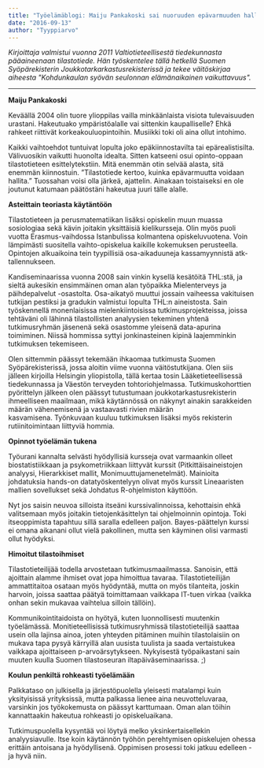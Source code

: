 ```yaml
---
title: "Työelämäblogi: Maiju Pankakoski sai nuoruuden epävarmuuden hallintaan"
date: "2016-09-13"
author: "Tyyppiarvo"
---
```


_Kirjoittaja valmistui vuonna 2011 Valtiotieteellisestä tiedekunnasta pääaineenaan tilastotiede. Hän työskentelee tällä hetkellä Suomen Syöpärekisterin Joukkotarkarkastusrekisterissä ja tekee väitöskirjaa aiheesta "Kohdunkaulan syövän seulonnan elämänaikainen vaikuttavuus"._

* * *

**Maiju Pankakoski**

Keväällä 2004 olin tuore ylioppilas vailla minkäänlaista visiota tulevaisuuden urastani. Hakeutuako ympäristöalalle vai sittenkin kaupalliselle? Ehkä rahkeet riittivät korkeakouluopintoihin. Musiikki toki oli aina ollut intohimo.

Kaikki vaihtoehdot tuntuivat lopulta joko epäkiinnostavilta tai epärealistisilta. Välivuosikin vaikutti huonolta idealta. Sitten katseeni osui opinto-oppaan tilastotieteen esittelytekstiin. Mitä enemmän otin selvää alasta, sitä enemmän kiinnostuin. ”Tilastotiede kertoo, kuinka epävarmuutta voidaan hallita.” Tuossahan voisi olla järkeä, ajattelin. Ainakaan toistaiseksi en ole joutunut katumaan päätöstäni hakeutua juuri tälle alalle.

**Asteittain teoriasta käytäntöön**

Tilastotieteen ja perusmatematiikan lisäksi opiskelin muun muassa sosiologiaa sekä kävin joitakin yksittäisiä kielikursseja. Olin myös puoli vuotta Erasmus-vaihdossa Istanbulissa kolmantena opiskeluvuotena. Voin lämpimästi suositella vaihto-opiskelua kaikille kokemuksen perusteella. Opintojen alkuaikoina tein tyypillisiä osa-aikaduuneja kassamyynnistä atk-tallennukseen.

Kandiseminaarissa vuonna 2008 sain vinkin kysellä kesätöitä THL:stä, ja sieltä aukesikin ensimmäinen oman alan työpaikka Mielenterveys ja päihdepalvelut -osastolta. Osa-aikatyö muuttui jossain vaiheessa vakituisen tutkijan pestiksi ja gradukin valmistui lopulta THL:n aineistosta. Sain työskennellä monenlaisissa mielenkiintoisissa tutkimusprojekteissa, joissa tehtäväni oli lähinnä tilastollisten analyysien tekeminen yhtenä tutkimusryhmän jäsenenä sekä osastomme yleisenä data-apurina toimiminen. Niissä hommissa syttyi jonkinasteinen kipinä laajemminkin tutkimuksen tekemiseen.

Olen sittemmin päässyt tekemään ihkaomaa tutkimusta Suomen Syöpärekisterissä, jossa aloitin viime vuonna väitöstutkijana. Olen siis jälleen kirjoilla Helsingin yliopistolla, tällä kertaa tosin Lääketieteellisessä tiedekunnassa ja Väestön terveyden tohtoriohjelmassa. Tutkimuskohorttien pyörittelyn jälkeen olen päässyt tutustumaan joukkotarkastusrekisterin ihmeelliseen maailmaan, mikä käytännössä on näkynyt ainakin sarakkeiden määrän vähenemisenä ja vastaavasti rivien määrän kasvamisena. Työnkuvaan kuuluu tutkimuksen lisäksi myös rekisterin rutiinitoimintaan liittyviä hommia.

**Opinnot työelämän tukena**

Työurani kannalta selvästi hyödyllisiä kursseja ovat varmaankin olleet biostatistiikkaan ja psykometriikkaan liittyvät kurssit (Pitkittäisaineistojen analyysi, Hierarkkiset mallit, Monimuuttujamenetelmät). Mainioita johdatuksia hands-on datatyöskentelyyn olivat myös kurssit Lineaaristen mallien sovellukset sekä Johdatus R-ohjelmiston käyttöön.

Nyt jos saisin neuvoa silloista itseäni kurssivalinnoissa, kehottaisin ehkä valitsemaan myös joitakin tietojenkäsittelyn tai ohjelmoinnin opintoja. Toki itseoppimista tapahtuu sillä saralla edelleen paljon. Bayes-päättelyn kurssi ei omana aikanani ollut vielä pakollinen, mutta sen käyminen olisi varmasti ollut hyödyksi.

**Himoitut tilastoihmiset**

Tilastotieteilijää todella arvostetaan tutkimusmaailmassa. Sanoisin, että ajoittain alamme ihmiset ovat jopa himoittua tavaraa. Tilastotieteilijän ammattitaitoa osataan myös hyödyntää, mutta on myös tilanteita, joskin harvoin, joissa saattaa päätyä toimittamaan vaikkapa IT-tuen virkaa (vaikka onhan sekin mukavaa vaihtelua silloin tällöin).

Kommunikointitaidoista on hyötyä, kuten luonnollisesti muutenkin työelämässä. Monitieteellisissä tutkimusryhmissä tilastotieteilijä saattaa usein olla lajinsa ainoa, joten yhteyden pitäminen muihin tilastolaisiin on mukava tapa pysyä kärryillä alan uusista tuulista ja saada vertaistukea vaikkapa ajoittaiseen p-arvoärsytykseen. Nykyisestä työpaikastani sain muuten kuulla Suomen tilastoseuran iltapäiväseminaarissa. ;)

**Koulun penkiltä rohkeasti työelämään**

Palkkataso on julkisella ja järjestöpuolella yleisesti matalampi kuin yksityisissä yrityksissä, mutta palkassa lienee aina neuvotteluvaraa, varsinkin jos työkokemusta on päässyt karttumaan. Oman alan töihin kannattaakin hakeutua rohkeasti jo opiskeluaikana.

Tutkimuspuolella kysyntää voi löytyä melko yksinkertaisellekin analyysiavulle. Itse koin käytännön työhön perehtymisen opiskelujen ohessa erittäin antoisana ja hyödyllisenä. Oppimisen prosessi toki jatkuu edelleen - ja hyvä niin.

